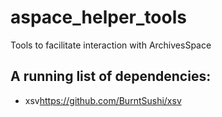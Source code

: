 # aspace_helper_tools
Tools to facilitate interaction with ArchivesSpace

## A running list of dependencies:
- xsv<https://github.com/BurntSushi/xsv>
